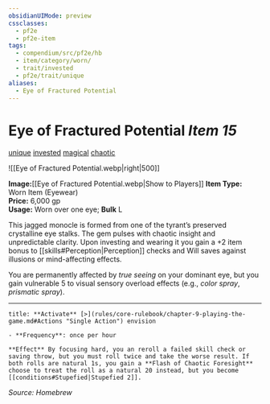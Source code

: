 ```yaml
---
obsidianUIMode: preview
cssclasses:
  - pf2e
  - pf2e-item
tags:
  - compendium/src/pf2e/hb
  - item/category/worn/
  - trait/invested
  - pf2e/trait/unique
aliases:
  - Eye of Fractured Potential
---
```

# Eye of Fractured Potential *Item 15*  
[unique](unique.md)  [invested](invested.md)  [magical](magical.md)  [chaotic](chaotic.md) 

![[Eye of Fractured Potential.webp|right|500]]

**Image:**[[Eye of Fractured Potential.webp|Show to Players]]
**Item Type:** Worn Item (Eyewear)  
**Price:** 6,000 gp  
**Usage:** Worn over one eye; **Bulk** L  

This jagged monocle is formed from one of the tyrant’s preserved crystalline eye stalks. The gem pulses with chaotic insight and unpredictable clarity.  Upon investing and wearing it you gain a +2 item bonus to [[skills#Perception|Perception]] checks and Will saves against illusions or mind-affecting effects.  

You are permanently affected by _true seeing_ on your dominant eye, but you gain vulnerable 5 to visual sensory overload effects (e.g., _color spray_, _prismatic spray_).

---
```ad-embed-ability
title: **Activate** [>](rules/core-rulebook/chapter-9-playing-the-game.md#Actions "Single Action") envision

- **Frequency**: once per hour

**Effect** By focusing hard, you an reroll a failed skill check or saving throw, but you must roll twice and take the worse result. If both rolls are natural 1s, you gain a **Flash of Chaotic Foresight** choose to treat the roll as a natural 20 instead, but you become [[conditions#Stupefied|Stupefied 2]].
```

*Source: Homebrew*



